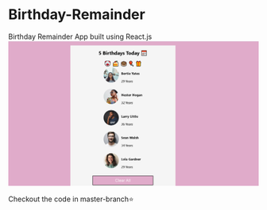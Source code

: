 # Birthday-Remainder
Birthday Remainder App built using React.js
![name-of-you-image](https://github.com/vindhyasadanand/Birthday-Remainder/blob/master/Birthday-remainder.png)

Checkout the code in master-branch⭐


